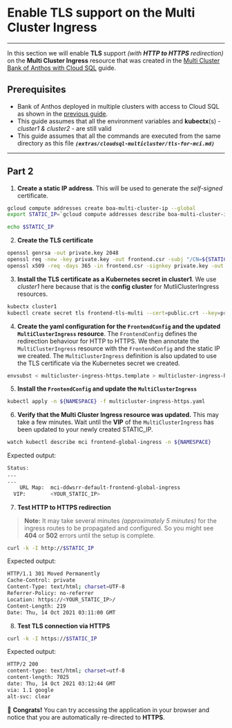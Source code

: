 # Enable TLS support on the Multi Cluster Ingress
---

In this section we will enable **TLS** support _(with
**HTTP to HTTPS** redirection)_ on the **Multi Cluster Ingress** resource that was
created in the [Multi Cluster Bank of Anthos with Cloud SQL](README.md) guide.

## Prerequisites

- Bank of Anthos deployed in multiple clusters with access to Cloud SQL as shown
  in the [previous guide](README.md).
- This guide assumes that all the environment variables and **kubectx**(s) -
  _cluster1 & cluster2_ - are still valid
- This guide assumes that all the commands are executed from the same directory
  as this file ***`(extras/cloudsql-multicluster/tls-for-mci.md)`***

---

## Part 2

1. **Create a static IP address**. This will be used to generate the _self-signed_
   certificate.
```sh
gcloud compute addresses create boa-multi-cluster-ip --global
export STATIC_IP=`gcloud compute addresses describe boa-multi-cluster-ip --global --format="value(address)"`

echo $STATIC_IP
```

2. **Create the TLS certificate**
```sh
openssl genrsa -out private.key 2048
openssl req -new -key private.key -out frontend.csr -subj "/CN=${STATIC_IP}"
openssl x509 -req -days 365 -in frontend.csr -signkey private.key -out public.crt
```

3. **Install the TLS certificate as a Kubernetes secret in cluster1**. We use
   _cluster1_ here because that is the **config cluster** for
   MutliClusterIngress resources.
```sh
kubectx cluster1
kubectl create secret tls frontend-tls-multi --cert=public.crt --key=private.key
```

4. **Create the yaml configuration for the `FrontendConfig` and the updated `MultiClusterIngress` resource**.
   The `FrontendConfig` defines the redirection behaviour for HTTP to HTTPS.
   We then annotate the `MultiClusterIngress` resource with the `FrontendConfig`
   and the static IP we created. The `MultiClusterIngress` definition is also
   updated to use the TLS certificate via the Kubernetes secret we created.

```sh
envsubst < multicluster-ingress-https.template > multicluster-ingress-https.yaml
```

5. **Install the `FrontendConfig` and update the `MultiClusterIngress`**
```sh
kubectl apply -n ${NAMESPACE} -f multicluster-ingress-https.yaml
```

6. **Verify that the Multi Cluster Ingress resource was updated.**
   This may take a few minutes. Wait until the **VIP** of the `MultiClusterIngress`
   has been updated to your newly created STATIC_IP.

```sh
watch kubectl describe mci frontend-global-ingress -n ${NAMESPACE}
```

Expected output:

```sh
Status:
...
...
    URL Map:  mci-ddwsrr-default-frontend-global-ingress
  VIP:        <YOUR_STATIC_IP>
```

7. **Test HTTP to HTTPS redirection**

> **Note:** It may take several minutes _(approximately 5 minutes)_ for the
> ingress routes to be propagated and configured. So you might see **404** or
> **502** errors until the setup is complete.

```sh
curl -k -I http://$STATIC_IP
```

Expected output:

```sh
HTTP/1.1 301 Moved Permanently
Cache-Control: private
Content-Type: text/html; charset=UTF-8
Referrer-Policy: no-referrer
Location: https://<YOUR_STATIC_IP>/
Content-Length: 219
Date: Thu, 14 Oct 2021 03:11:00 GMT
```

8. **Test TLS connection via HTTPS**
```sh
curl -k -I https://$STATIC_IP
```

Expected output:

```sh
HTTP/2 200
content-type: text/html; charset=utf-8
content-length: 7025
date: Thu, 14 Oct 2021 03:12:44 GMT
via: 1.1 google
alt-svc: clear
```

🎉 **Congrats!** You can try accessing the application in your browser and
notice that you are automatically re-directed to **HTTPS**.
